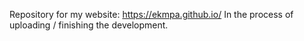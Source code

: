 Repository for my website: https://ekmpa.github.io/
In the process of uploading / finishing the development.
